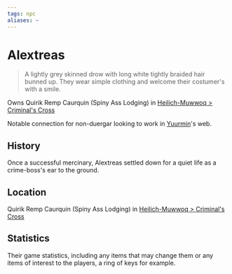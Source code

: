 ```yaml
---
tags: npc
aliases: ~
---
```


# Alextreas

 > 
 > A lightly grey skinned drow with long white tightly braided hair bunned up. They wear simple clothing and welcome their costumer's with a smile.

Owns Quirik Remp Caurquin (Spiny Ass Lodging) in [Heilich-Muwwoq > Criminal's Cross](..\..\..\..\Notes%20on%20the%20Multiverse\Inner\Underdark\Locations%20&%20Holdings\Heilich-Muwwoq.md#criminal-s-cross)

Notable connection for non-duergar looking to work in [Yuurmin](Yuurmin.md)'s web.

## History

Once a successful mercinary, Alextreas settled down for a quiet life as a crime-boss's ear to the ground.

## Location

Quirik Remp Caurquin (Spiny Ass Lodging) in [Heilich-Muwwoq > Criminal's Cross](..\..\..\..\Notes%20on%20the%20Multiverse\Inner\Underdark\Locations%20&%20Holdings\Heilich-Muwwoq.md#criminal-s-cross)

## Statistics

Their game statistics, including any items that may change them or any items of interest to the players, a ring of keys for example.

